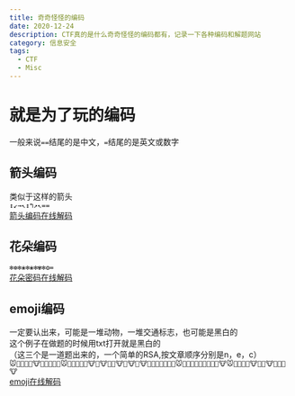 ```yaml
---
title: 奇奇怪怪的编码
date: 2020-12-24
description: CTF真的是什么奇奇怪怪的编码都有，记录一下各种编码和解题网站
category: 信息安全
tags:
  - CTF
  - Misc
---
```

# 就是为了玩的编码
一般来说`==`结尾的是中文，`=`结尾的是英文或数字
## 箭头编码
类似于这样的箭头  
`↕↙→↖↕↰↗↖==`  
[箭头编码在线解码](https://www.qqxiuzi.cn/bianma/wenbenjiami.php?s=jiantou)
## 花朵编码
`✻❁✻❀✻❀✻✾✻❂=`  
[花朵密码在线解码](https://www.qqxiuzi.cn/bianma/wenbenjiami.php?s=huaduo)
## emoji编码
一定要认出来，可能是一堆动物，一堆交通标志，也可能是黑白的  
这个例子在做题的时候用txt打开就是黑白的  
（这三个是一道题出来的，一个简单的RSA,按文章顺序分别是n，e，c）  
`🐭🐬🐩🐬🐧🐮🐨🐰🐨🐪🐨🐭🐰🐰🐰🐧🐫🐮🐫🐮🐯🐬🐮🐬🐮🐨🐮🐧🐪🐧🐫🐧🐪🐬🐭🐨🐬🐫🐨🐨🐯🐩🐯🐯🐮🐭🐧🐬🐩🐯🐮🐰🐧🐮🐧🐩🐰🐮`  
[emoji在线解码](http://www.atoolbox.net/Tool.php?Id=937)